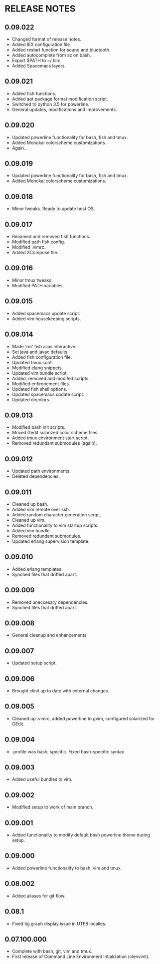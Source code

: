 # RELEASE NOTES

## 0.09.022
+ Changed format of release notes.
+ Added IEX configuration file.
+ Added restart function for sound and bluetooth.
+ Added autocomplete from az on bash.
+ Export $PATH to ~/.bin:
+ Added Spacemacs layers.

## 0.09.021
+ Added fish functions.
+ Added apt package format modification script.
+ Switched to python 3.5 for powerline.
+ General updates, modifications and improvements.

## 0.09.020
+ Updated powerline functionality for bash, fish and tmux.
+ Added Monokai colorscheme customizations.
+ Again...

## 0.09.019
+ Updated powerline functionality for bash, fish and tmux.
+ Added Monokai colorscheme customizations.

## 0.09.018
+ Minor tweaks. Ready to update host OS.

## 0.09.017
+ Renamed and removed fish functions.
+ Modified path fish.config.
+ Modified .vimrc.
+ Added XCompose file.

## 0.09.016
+ Minor tmux tweaks.
+ Modified PATH variables.

## 0.09.015
+ Added spacemacs update script.
+ Added vim housekeeping scripts.

## 0.09.014
+ Made 'rm' fish alias interactive.
+ Set java and javac defaults.
+ Added fish configuration file.
+ Updated tmux.conf.
+ Modified elang snippets.
+ Updated vim bundle script.
+ Added, removed and modifed scripts.
+ Modified enfironement files.
+ Updated fish shell options.
+ Updated spacemacs update script.
+ Updated dircolors.

## 0.09.013
+ Modified bash init scripts.
+ Moved Gedit solarized color scheme files.
+ Added tmux environment start script.
+ Removed redundant submodules (again).

## 0.09.012
+ Updated path environments.
+ Deleted dependencies.

## 0.09.011
+ Cleaned up bash.
+ Added vim remote over ssh.
+ Added random character generation script.
+ Cleaned up vim.
+ Added functionality to vim startup scripts.
+ Added vim bundle.
+ Removed redundant submodules.
+ Updated erlang supervision template.

## 0.09.010
+ Added erlang templates.
+ Synched files that drifted apart.

## 0.09.009
+ Removed uneccesary dependencies.
+ Synched files that drifted apart.

## 0.09.008
+ General cleanup and enhancements.

## 0.09.007
+ Updated setup script.

## 0.09.006
+ Brought clinit up to date with external changes.

## 0.09.005
+ Cleaned up .vimrc, added powerline to gvim, configured solarized for GEdit.

## 0.09.004
+ .profile was bash, specific. Fixed bash-specific syntax.

## 0.09.003
+ Added useful bundles to vim.

## 0.09.002
+ Modified setup to work of main branch.

## 0.09.001
+ Added functionality to modify default bash powerline theme during setup.

## 0.09.000
+ Added powerline functionality to bash, vim and tmux.

## 0.08.002
+ Added aliases for git flow.

## 0.08.1
+ Fixed tig graph display issue in UTF8 localles.

## 0.07.100.000
+ Complete with bash, git, vim and tmux.
+ First release of Command Line Environment Intialization (clenvinit).
